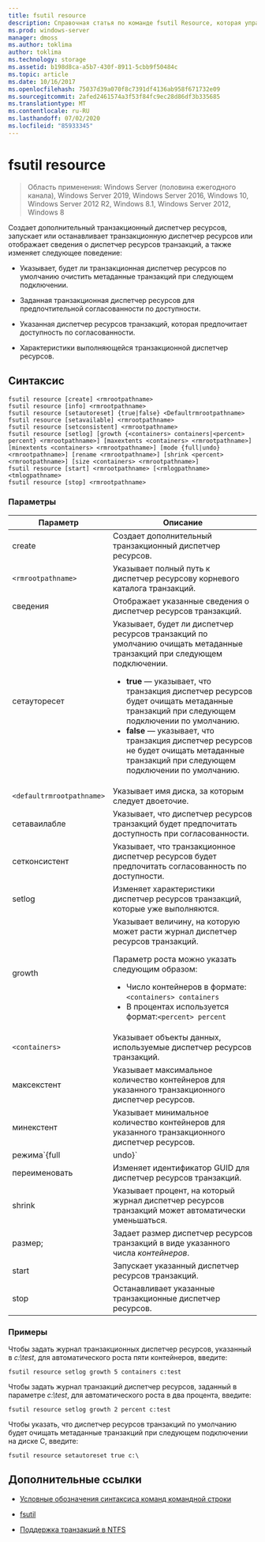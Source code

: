 ```yaml
---
title: fsutil resource
description: Справочная статья по команде fsutil Resource, которая управляет диспетчер ресурсов транзакций и его поведением.
ms.prod: windows-server
manager: dmoss
ms.author: toklima
author: toklima
ms.technology: storage
ms.assetid: b198d8ca-a5b7-430f-8911-5cbb9f50484c
ms.topic: article
ms.date: 10/16/2017
ms.openlocfilehash: 75037d39a070f8c7391df4136ab958f671732e09
ms.sourcegitcommit: 2afed2461574a3f53f84fc9ec28d86df3b335685
ms.translationtype: MT
ms.contentlocale: ru-RU
ms.lasthandoff: 07/02/2020
ms.locfileid: "85933345"
---
```

# <a name="fsutil-resource"></a>fsutil resource

> Область применения: Windows Server (половина ежегодного канала), Windows Server 2019, Windows Server 2016, Windows 10, Windows Server 2012 R2, Windows 8.1, Windows Server 2012, Windows 8

Создает дополнительный транзакционный диспетчер ресурсов, запускает или останавливает транзакционную диспетчер ресурсов или отображает сведения о диспетчер ресурсов транзакций, а также изменяет следующее поведение:

- Указывает, будет ли транзакционная диспетчер ресурсов по умолчанию очистить метаданные транзакций при следующем подключении.

- Заданная транзакционная диспетчер ресурсов для предпочтительной согласованности по доступности.

- Указанная диспетчер ресурсов транзакций, которая предпочитает доступность по согласованности.

- Характеристики выполняющейся транзакционной диспетчер ресурсов.

## <a name="syntax"></a>Синтаксис

```
fsutil resource [create] <rmrootpathname>
fsutil resource [info] <rmrootpathname>
fsutil resource [setautoreset] {true|false} <Defaultrmrootpathname>
fsutil resource [setavailable] <rmrootpathname>
fsutil resource [setconsistent] <rmrootpathname>
fsutil resource [setlog] [growth {<containers> containers|<percent> percent} <rmrootpathname>] [maxextents <containers> <rmrootpathname>] [minextents <containers> <rmrootpathname>] [mode {full|undo} <rmrootpathname>] [rename <rmrootpathname>] [shrink <percent> <rmrootpathname>] [size <containers> <rmrootpathname>]
fsutil resource [start] <rmrootpathname> [<rmlogpathname> <tmlogpathname>
fsutil resource [stop] <rmrootpathname>
```

### <a name="parameters"></a>Параметры

| Параметр | Описание |
| --------- | ----------- |
| create | Создает дополнительный транзакционный диспетчер ресурсов. |
| `<rmrootpathname>` | Указывает полный путь к диспетчер ресурсову корневого каталога транзакций. |
| сведения | Отображает указанные сведения о диспетчер ресурсов транзакций. |
| сетауторесет | Указывает, будет ли диспетчер ресурсов транзакций по умолчанию очищать метаданные транзакций при следующем подключении.<ul><li>**true** — указывает, что транзакция диспетчер ресурсов будет очищать метаданные транзакций при следующем подключении по умолчанию.</li><li>**false** — указывает, что транзакция диспетчер ресурсов не будет очищать метаданные транзакций при следующем подключении по умолчанию. |
| `<defaultrmrootpathname>` | Указывает имя диска, за которым следует двоеточие. |
| сетаваилабле | Указывает, что диспетчер ресурсов транзакций будет предпочитать доступность при согласованности. |
| сетконсистент | Указывает, что транзакционное диспетчер ресурсов будет предпочитать согласованность по доступности. |
| setlog | Изменяет характеристики диспетчер ресурсов транзакций, которые уже выполняются. |
| growth | Указывает величину, на которую может расти журнал диспетчер ресурсов транзакций.<p>Параметр роста можно указать следующим образом:<ul><li>Число контейнеров в формате:`<containers> containers`</li><li>В процентах используется формат:`<percent> percent`</li></ul> |
| `<containers>` | Указывает объекты данных, используемые диспетчер ресурсов транзакций. |
| максекстент | Указывает максимальное количество контейнеров для указанного транзакционного диспетчер ресурсов. |
| минекстент | Указывает минимальное количество контейнеров для указанного транзакционного диспетчер ресурсов. |
| режима`{full|undo}` | Указывает, записываются ли все транзакции в журнал ( **полная**) или только откат событий (**отменить**). |
| переименовать | Изменяет идентификатор GUID для диспетчер ресурсов транзакций. |
| shrink | Указывает процент, на который журнал диспетчер ресурсов транзакций может автоматически уменьшаться. |
| размер; | Задает размер диспетчер ресурсов транзакций в виде указанного числа *контейнеров*. |
| start | Запускает указанный диспетчер ресурсов транзакций. |
| stop | Останавливает указанные транзакционные диспетчер ресурсов. |

### <a name="examples"></a>Примеры

Чтобы задать журнал транзакционных диспетчер ресурсов, указанный в *c:\test*, для автоматического роста пяти контейнеров, введите:

```
fsutil resource setlog growth 5 containers c:test
```

Чтобы задать журнал транзакций диспетчер ресурсов, заданный в параметре *c:\test*, для автоматического роста в два процента, введите:

```
fsutil resource setlog growth 2 percent c:test
```

Чтобы указать, что диспетчер ресурсов транзакций по умолчанию будет очищать метаданные транзакций при следующем подключении на диске C, введите:

```
fsutil resource setautoreset true c:\
```

## <a name="additional-references"></a>Дополнительные ссылки

- [Условные обозначения синтаксиса команд командной строки](command-line-syntax-key.md)

- [fsutil](fsutil.md)

- [Поддержка транзакций в NTFS](https://docs.microsoft.com/previous-versions/windows/it-pro/windows-server-2008-R2-and-2008/cc730726(v=ws.10))
